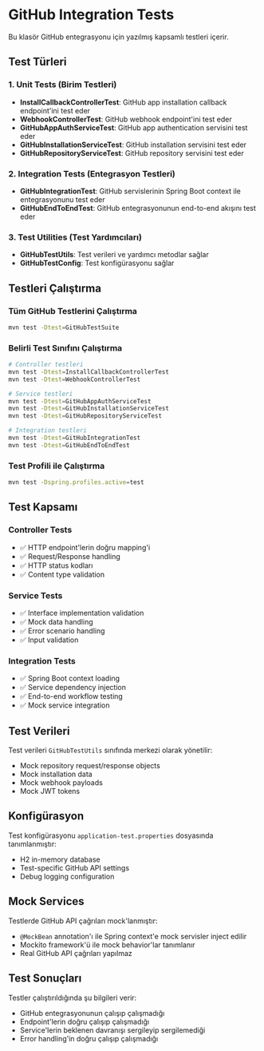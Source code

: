 # GitHub Integration Tests

Bu klasör GitHub entegrasyonu için yazılmış kapsamlı testleri içerir.

## Test Türleri

### 1. Unit Tests (Birim Testleri)
- **InstallCallbackControllerTest**: GitHub app installation callback endpoint'ini test eder
- **WebhookControllerTest**: GitHub webhook endpoint'ini test eder
- **GitHubAppAuthServiceTest**: GitHub app authentication servisini test eder
- **GitHubInstallationServiceTest**: GitHub installation servisini test eder
- **GitHubRepositoryServiceTest**: GitHub repository servisini test eder

### 2. Integration Tests (Entegrasyon Testleri)
- **GitHubIntegrationTest**: GitHub servislerinin Spring Boot context ile entegrasyonunu test eder
- **GitHubEndToEndTest**: GitHub entegrasyonunun end-to-end akışını test eder

### 3. Test Utilities (Test Yardımcıları)
- **GitHubTestUtils**: Test verileri ve yardımcı metodlar sağlar
- **GitHubTestConfig**: Test konfigürasyonu sağlar

## Testleri Çalıştırma

### Tüm GitHub Testlerini Çalıştırma
```bash
mvn test -Dtest=GitHubTestSuite
```

### Belirli Test Sınıfını Çalıştırma
```bash
# Controller testleri
mvn test -Dtest=InstallCallbackControllerTest
mvn test -Dtest=WebhookControllerTest

# Service testleri
mvn test -Dtest=GitHubAppAuthServiceTest
mvn test -Dtest=GitHubInstallationServiceTest
mvn test -Dtest=GitHubRepositoryServiceTest

# Integration testleri
mvn test -Dtest=GitHubIntegrationTest
mvn test -Dtest=GitHubEndToEndTest
```

### Test Profili ile Çalıştırma
```bash
mvn test -Dspring.profiles.active=test
```

## Test Kapsamı

### Controller Tests
- ✅ HTTP endpoint'lerin doğru mapping'i
- ✅ Request/Response handling
- ✅ HTTP status kodları
- ✅ Content type validation

### Service Tests
- ✅ Interface implementation validation
- ✅ Mock data handling
- ✅ Error scenario handling
- ✅ Input validation

### Integration Tests
- ✅ Spring Boot context loading
- ✅ Service dependency injection
- ✅ End-to-end workflow testing
- ✅ Mock service integration

## Test Verileri

Test verileri `GitHubTestUtils` sınıfında merkezi olarak yönetilir:
- Mock repository request/response objects
- Mock installation data
- Mock webhook payloads
- Mock JWT tokens

## Konfigürasyon

Test konfigürasyonu `application-test.properties` dosyasında tanımlanmıştır:
- H2 in-memory database
- Test-specific GitHub API settings
- Debug logging configuration

## Mock Services

Testlerde GitHub API çağrıları mock'lanmıştır:
- `@MockBean` annotation'ı ile Spring context'e mock servisler inject edilir
- Mockito framework'ü ile mock behavior'lar tanımlanır
- Real GitHub API çağrıları yapılmaz

## Test Sonuçları

Testler çalıştırıldığında şu bilgileri verir:
- GitHub entegrasyonunun çalışıp çalışmadığı
- Endpoint'lerin doğru çalışıp çalışmadığı
- Service'lerin beklenen davranışı sergileyip sergilemediği
- Error handling'in doğru çalışıp çalışmadığı




